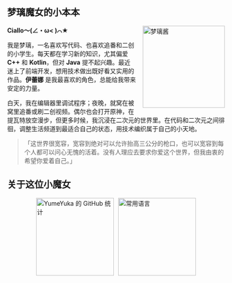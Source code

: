 ## 梦璃魔女的小本本

 **Ciallo～(∠・ω< )⌒★**
<img src="img/20251027_003616_upscayl_3x_upscayl-standard-4x.png" alt="梦璃酱" width="190" align="right" style="margin-left: 15px;">


我是梦璃，一名喜欢写代码、也喜欢追番和二创的小学生。每天都在学习新的知识，尤其偏爱 **C++** 和 **Kotlin**，但对 **Java**
提不起兴趣。最近迷上了前端开发，想用技术做出既好看又实用的作品。**伊蕾娜** 是我最喜欢的角色，总能给我带来安定的力量。

白天，我在编辑器里调试程序；夜晚，就窝在被窝里追番或刷二创视频。偶尔也会打开原神，在提瓦特放空漫步，但更多时候，我沉浸在二次元的世界里。在代码和二次元之间徘徊，调整生活频道到最适合自己的状态，用技术编织属于自己的小天地。

> 「这世界很宽容，宽容到绝对可以允许抬高三公分的枪口，也可以宽容到每个人都可以问心无愧的活着。没有人理应去要求你爱这个世界，但我由衷的希望你爱着自己。」

</div>


## 关于这位小魔女

<div style="display: flex; flex-direction: column; align-items: center; gap: 20px;">
  <div style="display: flex; gap: 10px;">
    <img
      height="180"
      src="https://github-readme-stats-one-bice.vercel.app/api?username=YumeYuka&show_icons=true&include_all_commits=true&count_private=true&role=OWNER,ORGANIZATION_MEMBER,COLLABORATOR&bg_color=fff0f6,ffe4ec&title_color=ff69b4&text_color=ea4c89&icon_color=ffb6d5&border_color=ff69b4"
      alt="YumeYuka 的 GitHub 统计"
    />
    <img
      height="180"
      src="https://github-readme-stats.vercel.app/api/top-langs/?username=YumeYuka&layout=compact&hide=html&bg_color=fff0f6,ffe4ec&title_color=ff69b4&text_color=ea4c89&icon_color=ffb6d5&border_color=ff69b4"
      alt="常用语言"
    />
  </div>
